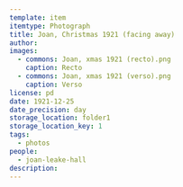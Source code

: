 ```yaml
---
template: item
itemtype: Photograph
title: Joan, Christmas 1921 (facing away)
author: 
images:
  - commons: Joan, xmas 1921 (recto).png
    caption: Recto
  - commons: Joan, xmas 1921 (verso).png
    caption: Verso
license: pd
date: 1921-12-25
date_precision: day
storage_location: folder1
storage_location_key: 1
tags:
  - photos
people:
  - joan-leake-hall
description: 
---
```

